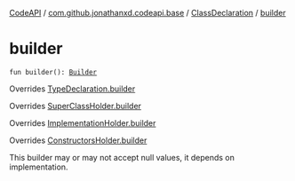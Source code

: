 [CodeAPI](../../index.md) / [com.github.jonathanxd.codeapi.base](../index.md) / [ClassDeclaration](index.md) / [builder](.)

# builder

`fun builder(): `[`Builder`](-builder/index.md)

Overrides [TypeDeclaration.builder](../-type-declaration/builder.md)

Overrides [SuperClassHolder.builder](../-super-class-holder/builder.md)

Overrides [ImplementationHolder.builder](../-implementation-holder/builder.md)

Overrides [ConstructorsHolder.builder](../-constructors-holder/builder.md)

This builder may or may not accept null values, it depends on implementation.

